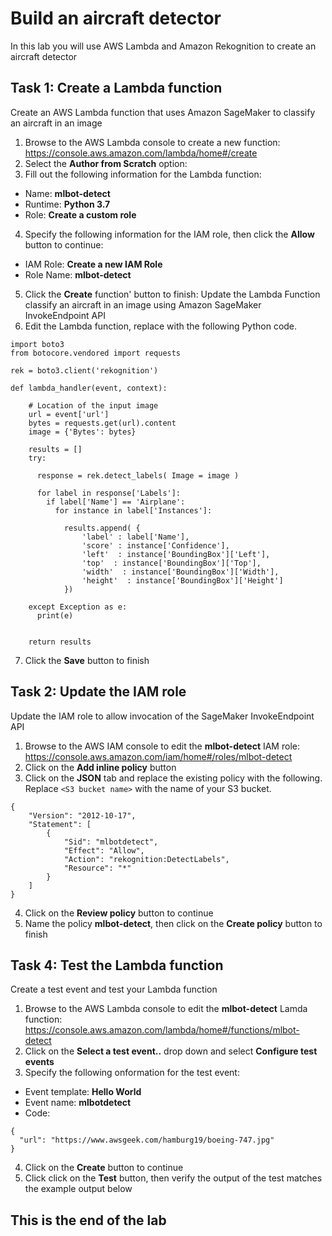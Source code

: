 # Build an aircraft detector
In this lab you will use AWS Lambda and Amazon Rekognition to create an aircraft detector

## Task 1: Create a Lambda function
Create an AWS Lambda function that uses Amazon SageMaker to classify an aircraft in an image
1. Browse to the AWS Lambda console to create a new function: https://console.aws.amazon.com/lambda/home#/create
2. Select the **Author from Scratch** option:
3. Fill out the following information for the Lambda function:
* Name: **mlbot-detect**
* Runtime: **Python 3.7**
* Role: **Create a custom role**
4. Specify the following information for the IAM role, then click the **Allow** button to continue:
* IAM Role: **Create a new IAM Role**
* Role Name: **mlbot-detect**
5. Click the **Create** function' button to finish:
Update the Lambda Function classify an aircraft in an image using Amazon SageMaker InvokeEndpoint API
6. Edit the Lambda function, replace with the following Python code. 
```
import boto3
from botocore.vendored import requests

rek = boto3.client('rekognition')

def lambda_handler(event, context):
    
    # Location of the input image
    url = event['url']
    bytes = requests.get(url).content
    image = {'Bytes': bytes}
    
    results = []
    try:
        
      response = rek.detect_labels( Image = image )

      for label in response['Labels']:
        if label['Name'] == 'Airplane':
          for instance in label['Instances']:

            results.append( { 
                'label' : label['Name'],
                'score' : instance['Confidence'],
                'left'  : instance['BoundingBox']['Left'],
                'top'  : instance['BoundingBox']['Top'],
                'width'  : instance['BoundingBox']['Width'],
                'height'  : instance['BoundingBox']['Height']
            })

    except Exception as e:
      print(e)

     
    return results
```
7. Click the **Save** button to finish

## Task 2: Update the IAM role
Update the IAM role to allow invocation of the SageMaker InvokeEndpoint API
1. Browse to the AWS IAM console to edit the **mlbot-detect** IAM role: https://console.aws.amazon.com/iam/home#/roles/mlbot-detect
2. Click on the **Add inline policy** button
3. Click on the **JSON** tab and replace the existing policy with the following. Replace ```<S3 bucket name>``` with the name of your S3 bucket.

```
{
    "Version": "2012-10-17",
    "Statement": [
        {
            "Sid": "mlbotdetect",
            "Effect": "Allow",
            "Action": "rekognition:DetectLabels",
            "Resource": "*"
        }
    ]
}
```
4. Click on the **Review policy** button to continue
5. Name the policy **mlbot-detect**, then click on the **Create policy** button to finish

## Task 4: Test the Lambda function
Create a test event and test your Lambda function 
1. Browse to the AWS Lambda console to edit the **mlbot-detect** Lamda function: https://console.aws.amazon.com/lambda/home#/functions/mlbot-detect
2. Click on the **Select a test event..** drop down and select **Configure test events**
3. Specify the following onformation for the test event:
* Event template: **Hello World**
* Event name: **mlbotdetect**
* Code:
```
{
  "url": "https://www.awsgeek.com/hamburg19/boeing-747.jpg"
}
```
4. Click on the **Create** button to continue
5. Click click on the **Test** button, then verify the output of the test matches the example output below

## This is the end of the lab
